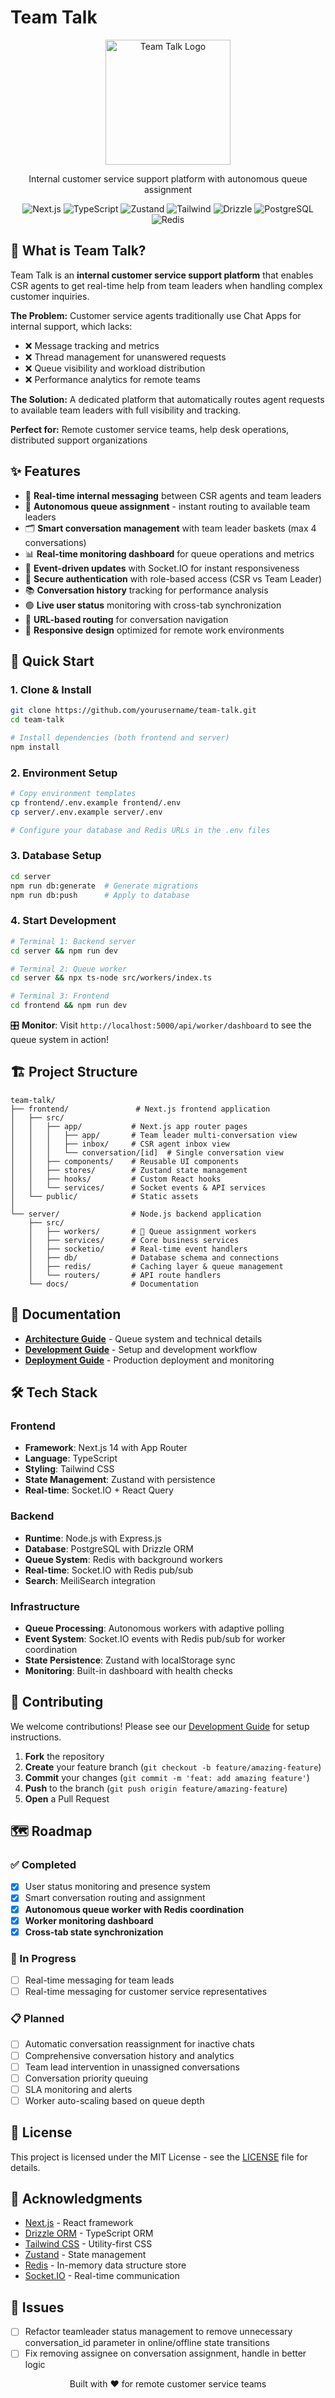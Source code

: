 # Team Talk

<div align="center">
  <img src="https://i.ibb.co/XrsmVjHC/team-talk-logo.png" alt="Team Talk Logo" width="200"/>
  
  <p>Internal customer service support platform with autonomous queue assignment</p>

  <div>
    <img src="https://img.shields.io/badge/next.js-000000?style=for-the-badge&logo=nextdotjs&logoColor=white" alt="Next.js"/>
    <img src="https://img.shields.io/badge/TypeScript-007ACC?style=for-the-badge&logo=typescript&logoColor=white" alt="TypeScript"/>
    <img src="https://img.shields.io/badge/Zustand-FF6B6B?style=for-the-badge&logo=react&logoColor=white" alt="Zustand"/>
    <img src="https://img.shields.io/badge/Tailwind_CSS-38B2AC?style=for-the-badge&logo=tailwind-css&logoColor=white" alt="Tailwind"/>
    <img src="https://img.shields.io/badge/Drizzle-000000?style=for-the-badge&logo=drizzle&logoColor=white" alt="Drizzle"/>
    <img src="https://img.shields.io/badge/PostgreSQL-316192?style=for-the-badge&logo=postgresql&logoColor=white" alt="PostgreSQL"/>
    <img src="https://img.shields.io/badge/Redis-DC382D?style=for-the-badge&logo=redis&logoColor=white" alt="Redis"/>
  </div>
</div>

## 📖 What is Team Talk?

Team Talk is an **internal customer service support platform** that enables CSR agents to get real-time help from team leaders when handling complex customer inquiries.

**The Problem:** Customer service agents traditionally use Chat Apps for internal support, which lacks:

- ❌ Message tracking and metrics
- ❌ Thread management for unanswered requests
- ❌ Queue visibility and workload distribution
- ❌ Performance analytics for remote teams

**The Solution:** A dedicated platform that automatically routes agent requests to available team leaders with full visibility and tracking.

**Perfect for:** Remote customer service teams, help desk operations, distributed support organizations

## ✨ Features

- 💬 **Real-time internal messaging** between CSR agents and team leaders
- 🤖 **Autonomous queue assignment** - instant routing to available team leaders
- 🗂️ **Smart conversation management** with team leader baskets (max 4 conversations)
- 📊 **Real-time monitoring dashboard** for queue operations and metrics
- 🔄 **Event-driven updates** with Socket.IO for instant responsiveness
- 🔐 **Secure authentication** with role-based access (CSR vs Team Leader)
- 📚 **Conversation history** tracking for performance analysis
- 🟢 **Live user status** monitoring with cross-tab synchronization
- 🔗 **URL-based routing** for conversation navigation
- 📱 **Responsive design** optimized for remote work environments

## 🚀 Quick Start

### 1. **Clone & Install**

```bash
git clone https://github.com/yourusername/team-talk.git
cd team-talk

# Install dependencies (both frontend and server)
npm install
```

### 2. **Environment Setup**

```bash
# Copy environment templates
cp frontend/.env.example frontend/.env
cp server/.env.example server/.env

# Configure your database and Redis URLs in the .env files
```

### 3. **Database Setup**

```bash
cd server
npm run db:generate  # Generate migrations
npm run db:push      # Apply to database
```

### 4. **Start Development**

```bash
# Terminal 1: Backend server
cd server && npm run dev

# Terminal 2: Queue worker
cd server && npx ts-node src/workers/index.ts

# Terminal 3: Frontend
cd frontend && npm run dev
```

🎛️ **Monitor**: Visit `http://localhost:5000/api/worker/dashboard` to see the queue system in action!

## 🏗️ Project Structure

```
team-talk/
├── frontend/               # Next.js frontend application
│   ├── src/
│   │   ├── app/           # Next.js app router pages
│   │   │   ├── app/       # Team leader multi-conversation view
│   │   │   ├── inbox/     # CSR agent inbox view
│   │   │   └── conversation/[id]  # Single conversation view
│   │   ├── components/    # Reusable UI components
│   │   ├── stores/        # Zustand state management
│   │   ├── hooks/         # Custom React hooks
│   │   └── services/      # Socket events & API services
│   └── public/            # Static assets
│
└── server/                # Node.js backend application
    ├── src/
    │   ├── workers/       # 🤖 Queue assignment workers
    │   ├── services/      # Core business services
    │   ├── socketio/      # Real-time event handlers
    │   ├── db/            # Database schema and connections
    │   ├── redis/         # Caching layer & queue management
    │   └── routers/       # API route handlers
    └── docs/              # Documentation
```

## 📖 Documentation

- **[Architecture Guide](docs/ARCHITECTURE.md)** - Queue system and technical details
- **[Development Guide](docs/DEVELOPMENT.md)** - Setup and development workflow
- **[Deployment Guide](docs/DEPLOYMENT.md)** - Production deployment and monitoring

## 🛠️ Tech Stack

### **Frontend**

- **Framework**: Next.js 14 with App Router
- **Language**: TypeScript
- **Styling**: Tailwind CSS
- **State Management**: Zustand with persistence
- **Real-time**: Socket.IO + React Query

### **Backend**

- **Runtime**: Node.js with Express.js
- **Database**: PostgreSQL with Drizzle ORM
- **Queue System**: Redis with background workers
- **Real-time**: Socket.IO with Redis pub/sub
- **Search**: MeiliSearch integration

### **Infrastructure**

- **Queue Processing**: Autonomous workers with adaptive polling
- **Event System**: Socket.IO events with Redis pub/sub for worker coordination
- **State Persistence**: Zustand with localStorage sync
- **Monitoring**: Built-in dashboard with health checks

## 🤝 Contributing

We welcome contributions! Please see our [Development Guide](docs/DEVELOPMENT.md) for setup instructions.

1. **Fork** the repository
2. **Create** your feature branch (`git checkout -b feature/amazing-feature`)
3. **Commit** your changes (`git commit -m 'feat: add amazing feature'`)
4. **Push** to the branch (`git push origin feature/amazing-feature`)
5. **Open** a Pull Request

## 🗺️ Roadmap

### **✅ Completed**

- [x] User status monitoring and presence system
- [x] Smart conversation routing and assignment
- [x] **Autonomous queue worker with Redis coordination**
- [x] **Worker monitoring dashboard**
- [x] **Cross-tab state synchronization**

### **🚧 In Progress**

- [ ] Real-time messaging for team leads
- [ ] Real-time messaging for customer service representatives

### **📋 Planned**

- [ ] Automatic conversation reassignment for inactive chats
- [ ] Comprehensive conversation history and analytics
- [ ] Team lead intervention in unassigned conversations
- [ ] Conversation priority queuing
- [ ] SLA monitoring and alerts
- [ ] Worker auto-scaling based on queue depth

## 📄 License

This project is licensed under the MIT License - see the [LICENSE](LICENSE) file for details.

## 🙏 Acknowledgments

- [Next.js](https://nextjs.org/) - React framework
- [Drizzle ORM](https://orm.drizzle.team/) - TypeScript ORM
- [Tailwind CSS](https://tailwindcss.com/) - Utility-first CSS
- [Zustand](https://github.com/pmndrs/zustand) - State management
- [Redis](https://redis.io/) - In-memory data structure store
- [Socket.IO](https://socket.io/) - Real-time communication

## 🐛 Issues

- [ ] Refactor teamleader status management to remove unnecessary conversation_id parameter in online/offline state transitions
- [ ] Fix removing assignee on conversation assignment, handle in better logic

<div align="center">
  <p>Built with ❤️ for remote customer service teams</p>
</div>
